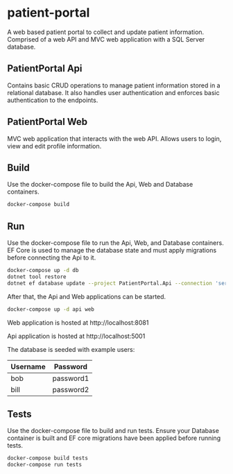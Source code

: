 # patient-portal
A web based patient portal to collect and update patient information. Comprised of a web API and MVC web application with a SQL Server database.

## PatientPortal Api
Contains basic CRUD operations to manage patient information stored in a relational database. It also handles user authentication and enforces basic authentication to the endpoints.

## PatientPortal Web
MVC web application that interacts with the web API. Allows users to login, view and edit profile information.

## Build
Use the docker-compose file to build the Api, Web and Database containers.

```bash
docker-compose build
```

## Run
Use the docker-compose file to run the Api, Web, and Database containers. EF Core is used to manage the database state and must apply migrations before connecting the Api to it.

```bash
docker-compose up -d db
dotnet tool restore
dotnet ef database update --project PatientPortal.Api --connection 'server=localhost;user=app;password=Notreallysecure1'
```

After that, the Api and Web applications can be started.

```bash
docker-compose up -d api web
```

Web application is hosted at http://localhost:8081

Api application is hosted at http://localhost:5001

The database is seeded with example users:

Username | Password
--- | ---
bob | password1
bill | password2

## Tests
Use the docker-compose file to build and run tests. Ensure your Database container is built and EF core migrations have been applied before running tests.

```bash
docker-compose build tests
docker-compose run tests
```

